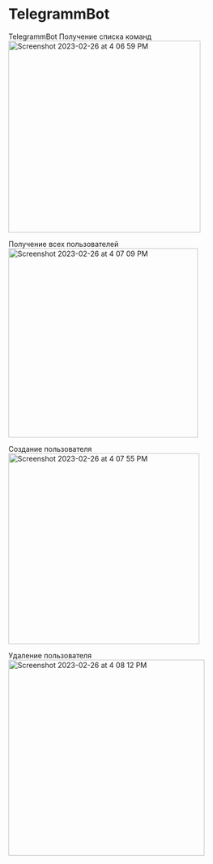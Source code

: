 # TelegrammBot
TelegrammBot
Получение списка команд 
<img width="379" alt="Screenshot 2023-02-26 at 4 06 59 PM" src="https://user-images.githubusercontent.com/100064289/221412501-92b0a9c1-8db6-4584-83ad-58913cce8dca.png">

Получение всех пользователей
<img width="374" alt="Screenshot 2023-02-26 at 4 07 09 PM" src="https://user-images.githubusercontent.com/100064289/221412506-972e06e3-6984-4fc1-a50e-c57af5a050ea.png">

Создание пользователя 
<img width="377" alt="Screenshot 2023-02-26 at 4 07 55 PM" src="https://user-images.githubusercontent.com/100064289/221412507-01e01200-813d-4647-a06c-cf4678c0e43e.png">

Удаление пользователя
<img width="387" alt="Screenshot 2023-02-26 at 4 08 12 PM" src="https://user-images.githubusercontent.com/100064289/221412509-9caf4c57-19f9-4313-b3b8-8df6f9ebbec3.png">
